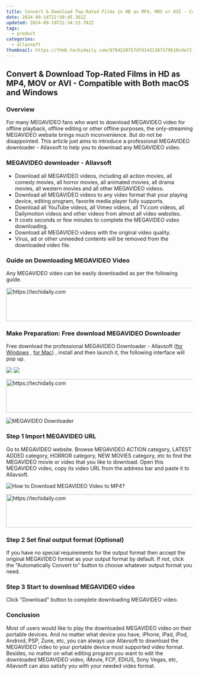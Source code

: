 ```yaml
---
title: Convert & Download Top-Rated Films in HD as MP4, MOV or AVI - Compatible with Both macOS and Windows
date: 2024-09-14T22:50:45.361Z
updated: 2024-09-19T21:34:23.782Z
tags:
  - product
categories:
  - allavsoft
thumbnail: https://thmb.techidaily.com/878d220757d7d14313871f9b10cde72f7c661f389b4c57bef6edfd951b9b3a1e.jpg
---
```


## Convert & Download Top-Rated Films in HD as MP4, MOV or AVI - Compatible with Both macOS and Windows

### Overview

For many MEGAVIDEO fans who want to download MEGAVIDEO video for offline playback, offline editing or other offline purposes, the only-streaming MEGAVIDEO website brings much inconvenience. But do not be disappointed. This article just aims to introduce a professional MEGAVIDEO downloader - Allavsoft to help you to download any MEGAVIDEO video.

### MEGAVIDEO downloader - Allavsoft

* Download all MEGAVIDEO videos, including all action movies, all comedy movies, all horror movies, all animated movies, all drama movies, all western movies and all other MEGAVIDEO videos.
* Download all MEGAVIDEO videos to any video format that your playing device, editing program, favorite media player fully supports.
* Download all YouTube videos, all Vimeo videos, all TV.com videos, all Dailymotion videos and other videos from almost all video websites.
* It costs seconds or few minutes to complete the MEGAVIDEO video downloading.
* Download all MEGAVIDEO videos with the original video quality.
* Virus, ad or other unneeded contents will be removed from the downloaded video file.

### Guide on Downloading MEGAVIDEO Video

Any MEGAVIDEO video can be easily downloaded as per the following guide.

<!-- affiliate ads begin -->
<a href="https://appsumo.8odi.net/c/5597632/2132162/7443" target="_top" id="2132162">
  <img src="//a.impactradius-go.com/display-ad/7443-2132162" border="0" alt="https://techidaily.com" width="728" height="90"/>
</a>
<img height="0" width="0" src="https://appsumo.8odi.net/i/5597632/2132162/7443" style="position:absolute;visibility:hidden;" border="0" />
<!-- affiliate ads end -->

### Make Preparation: Free download MEGAVIDEO Downloader

Free download the professional MEGAVIDEO Downloader - Allavsoft ([for Windows](https://tools.techidaily.com/allavsoft/products/) , [for Mac](https://tools.techidaily.com/allavsoft/products/)) , install and then launch it, the following interface will pop up.

[![](https://www.allavsoft.com/how-to/../images/how-to/free-download-win.jpg)](https://tools.techidaily.com/allavsoft/products/) [![](https://www.allavsoft.com/how-to/../images/how-to/free-download-mac.jpg)](https://tools.techidaily.com/allavsoft/products/)

<!-- affiliate ads begin -->
<a href="https://appsumo.8odi.net/c/5597632/2094418/7443" target="_top" id="2094418">
  <img src="//a.impactradius-go.com/display-ad/7443-2094418" border="0" alt="https://techidaily.com" width="728" height="90"/>
</a>
<img height="0" width="0" src="https://appsumo.8odi.net/i/5597632/2094418/7443" style="position:absolute;visibility:hidden;" border="0" />
<!-- affiliate ads end -->

![MEGAVIDEO Downloader](https://www.allavsoft.com/how-to/../images/allavsoft/screen-shot-600.jpg)

### Step 1 Import MEGAVIDEO URL

Go to MEGAVIDEO website. Browse MEGAVIDEO ACTION category, LATEST ADDED category, HORROR category, NEW MOVIES category, etc to find the MEGAVIDEO movie or video that you like to download. Open this MEGAVIDEO video, copy its video URL from the address bar and paste it to Allavsoft.

![How to Download MEGAVIDEO Video to MP4?](https://www.allavsoft.com/how-to/../images/how-to/download-rtmp-video/download-rtmp-video.jpg)

<!-- affiliate ads begin -->
<a href="https://aligracehair.sjv.io/c/5597632/1868499/19272" target="_top" id="1868499">
  <img src="//a.impactradius-go.com/display-ad/19272-1868499" border="0" alt="https://techidaily.com" width="728" height="90"/>
</a>
<img height="0" width="0" src="https://aligracehair.sjv.io/i/5597632/1868499/19272" style="position:absolute;visibility:hidden;" border="0" />
<!-- affiliate ads end -->

### Step 2 Set final output format (Optional)

If you have no special requirements for the output format then accept the original MEGAVIDEO format as your output format by default. If not, click the "Automatically Convert to" button to choose whatever output format you need.

### Step 3 Start to download MEGAVIDEO video

Click "Download" button to complete downloading MEGAVIDEO video.

### Conclusion

Most of users would like to play the downloaded MEGAVIDEO video on their portable devices. And no matter what device you have, iPhone, iPad, iPod, Android, PSP, Zune, etc, you can always use Allavsoft to download the MEGAVIDEO video to your portable device most supported video format. Besides, no matter on what editing program you want to edit the downloaded MEGAVIDEO video, iMovie, FCP, EDIUS, Sony Vegas, etc, Allavsoft can also satisfy you with your needed video format.

<ins class="adsbygoogle"
     style="display:block"
     data-ad-format="autorelaxed"
     data-ad-client="ca-pub-7571918770474297"
     data-ad-slot="1223367746"></ins>

<ins class="adsbygoogle"
     style="display:block"
     data-ad-client="ca-pub-7571918770474297"
     data-ad-slot="8358498916"
     data-ad-format="auto"
     data-full-width-responsive="true"></ins>
